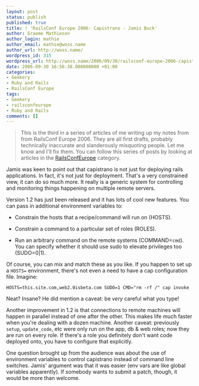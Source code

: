 ```yaml
---
layout: post
status: publish
published: true
title: ! 'RailsConf Europe 2006: Capistrano - Jamis Buck'
author: Graeme Mathieson
author_login: mathie
author_email: mathie@woss.name
author_url: http://woss.name/
wordpress_id: 315
wordpress_url: http://woss.name/2006/09/30/railsconf-europe-2006-capistrano-jamis-buck/
date: 2006-09-30 16:56:38.000000000 +01:00
categories:
- Geekery
- Ruby and Rails
- RailsConf Europe
tags:
- Geekery
- railsconfeurope
- Ruby and Rails
comments: []
---
```

> This is the third in a series of articles of me writing up my notes from
> from RailsConf Europe 2006. They are all first drafts, probably
> technically inaccurate and slanderously misquoting people. Let me know
> and I'll fix them.  You can follow this series of posts by looking at
> articles in the [RailsConfEurope](/index.php?s=RailsConf+Europe+2006)
> category.

Jamis was keen to point out that capistrano is not just for deploying rails
applications. In fact, it's not just for deployment. That's a very constrained
view, it can do so much more. It really is a generic system for controlling
and monitoring things happening on multiple remote servers.

Version 1.2 has just been released and it has lots of cool new features. You
can pass in additional environment variables to:

* Constrain the hosts that a recipe/command will run on (HOSTS).

* Constrain a command to a particular set of roles (ROLES).

* Run an arbitrary command on the remote systems (COMMAND=`cmd`). You can
  specify whether it should use sudo to elevate privileges too (SUDO=0|1).

Of course, you can mix and match these as you like. If you happen to set up a
`HOSTS=` environment, there's not even a need to have a cap configuration
file. Imagine:

    HOSTS=this.site.com,web2.0isbeta.com SUDO=1 CMD="rm -rf /" cap invoke

Neat? Insane? He did mention a caveat: be *very* careful what you type!

Another improvement in 1.2 is that connections to remote machines will happen
in parallel instead of one after the other. This makes life much faster when
you're dealing with a dozen machine. Another caveat: previously `setup`,
`update_code`, etc were only run on the app, db & web roles; now they are run
on every role. If there's a role you definitely don't want code deployed onto,
you have to configure that explicitly.

One question brought up from the audience was about the use of environment
variables to control capistrano instead of command line switches. Jamis'
argument was that it was easier (env vars are like global variables
apparently). If somebody wants to submit a patch, though, it would be more
than welcome.
